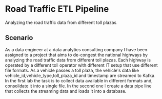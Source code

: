 # Road Traffic ETL Pipeline
Analyzing the road traffic data from different toll plazas.

## Scenario
As a data engineer at a data analytics consulting company I have been assigned to a project that aims to de-congest the national highways by analyzing the road traffic data from different toll plazas. Each highway is operated by a different toll operator with different IT setup that use different file formats. As a vehicle passes a toll plaza, the vehicle's data like vehicle_id,vehicle_type,toll_plaza_id and timestamp are streamed to Kafka.
In the first lab the task is to collect data available in different formats and, consolidate it into a single file. In the second one I create a data pipe line that collects the streaming data and loads it into a database.
